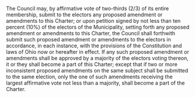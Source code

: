 The Council may, by affirmative vote of two-thirds (2/3) of its entire membership, submit to the electors any proposed amendment or amendments to this Charter; or upon petition signed by not less than ten percent (10%) of the electors of the Municipality, setting forth any proposed amendment or amendments to this Charter, the Council shall forthwith submit such proposed amendment or amendments to the electors in accordance, in each instance, with the provisions of the Constitution and laws of Ohio now or hereafter in effect.
If any such proposed amendment or amendments shall be approved by a majority of the electors voting thereon, it or they shall become a part of this Charter; except that if two or more inconsistent proposed amendments on the same subject shall be submitted to the same election, only the one of such amendments receiving the largest affirmative vote not less than a majority, shall become a part of the Charter.